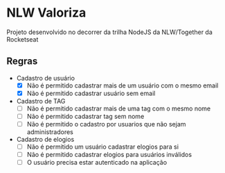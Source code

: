 # NLW Valoriza
Projeto desenvolvido no decorrer da trilha NodeJS da NLW/Together da Rocketseat

## Regras

- Cadastro de usuário
  - [x] Não é permitido cadastrar mais de um usuário com o mesmo email
  - [x] Não é permitido cadastrar usuário sem email

- Cadastro de TAG
  - [ ] Não é permitido cadastrar mais de uma tag com o mesmo nome
  - [ ] Não é permitido cadastrar tag sem nome
  - [ ] Não é permitido o cadastro por usuarios que não sejam administradores

- Cadastro de elogios
  - [ ] Não é permitido um usuário cadastrar elogios para si
  - [ ] Não é permitido cadastrar elogios para usuários inválidos
  - [ ] O usuário precisa estar autenticado na aplicação